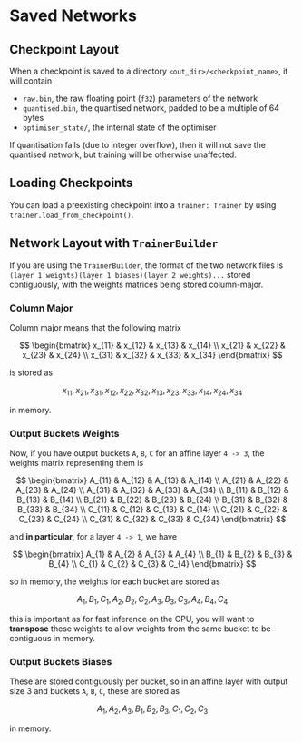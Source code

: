 # Saved Networks

## Checkpoint Layout

When a checkpoint is saved to a directory `<out_dir>/<checkpoint_name>`, it will contain
- `raw.bin`, the raw floating point (`f32`) parameters of the network
- `quantised.bin`, the quantised network, padded to be a multiple of 64 bytes
- `optimiser_state/`, the internal state of the optimiser

If quantisation fails (due to integer overflow), then it will not save the quantised network, but training will be otherwise unaffected.

## Loading Checkpoints

You can load a preexisting checkpoint into a `trainer: Trainer` by using `trainer.load_from_checkpoint()`.

## Network Layout with `TrainerBuilder`

If you are using the `TrainerBuilder`, the format of the two network files is `(layer 1 weights)(layer 1 biases)(layer 2 weights)...` stored
contiguously, with the weights matrices being stored column-major.

### Column Major

Column major means that the following matrix

$$
\begin{bmatrix}
    x_{11} & x_{12} & x_{13} & x_{14} \\
    x_{21} & x_{22} & x_{23} & x_{24} \\
    x_{31} & x_{32} & x_{33} & x_{34}
\end{bmatrix}
$$

is stored as

$$
    x_{11}, x_{21}, x_{31},
    x_{12}, x_{22}, x_{32},
    x_{13}, x_{23}, x_{33},
    x_{14}, x_{24}, x_{34}
$$

in memory.

### Output Buckets Weights

Now, if you have output buckets `A`, `B`, `C` for an affine layer `4 -> 3`, the weights matrix representing them is 

$$
\begin{bmatrix}
    A_{11} & A_{12} & A_{13} & A_{14} \\
    A_{21} & A_{22} & A_{23} & A_{24} \\
    A_{31} & A_{32} & A_{33} & A_{34} \\
    B_{11} & B_{12} & B_{13} & B_{14} \\
    B_{21} & B_{22} & B_{23} & B_{24} \\
    B_{31} & B_{32} & B_{33} & B_{34} \\
    C_{11} & C_{12} & C_{13} & C_{14} \\
    C_{21} & C_{22} & C_{23} & C_{24} \\
    C_{31} & C_{32} & C_{33} & C_{34}
\end{bmatrix}
$$

and **in particular**, for a layer `4 -> 1`, we have

$$
\begin{bmatrix}
    A_{1} & A_{2} & A_{3} & A_{4} \\
    B_{1} & B_{2} & B_{3} & B_{4} \\
    C_{1} & C_{2} & C_{3} & C_{4} 
\end{bmatrix}
$$

so in memory, the weights for each bucket are stored as

$$
    A_1, B_1, C_1, A_2, B_2, C_2, A_3, B_3, C_3, A_4, B_4, C_4
$$

this is important as for fast inference on the CPU, you will want to **transpose** these weights to allow weights from the same bucket to be contiguous in memory.

### Output Buckets Biases

These are stored contiguously per bucket, so in an affine layer with output size 3
and buckets `A`, `B`, `C`, these are stored as

$$
A_1, A_2, A_3, B_1, B_2, B_3, C_1, C_2, C_3
$$

in memory.
